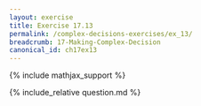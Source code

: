 ```yaml
---
layout: exercise
title: Exercise 17.13
permalink: /complex-decisions-exercises/ex_13/
breadcrumb: 17-Making-Complex-Decision
canonical_id: ch17ex13
---
```


{% include mathjax_support %}
<div id="hiddden">{% include_relative question.md %}</div>